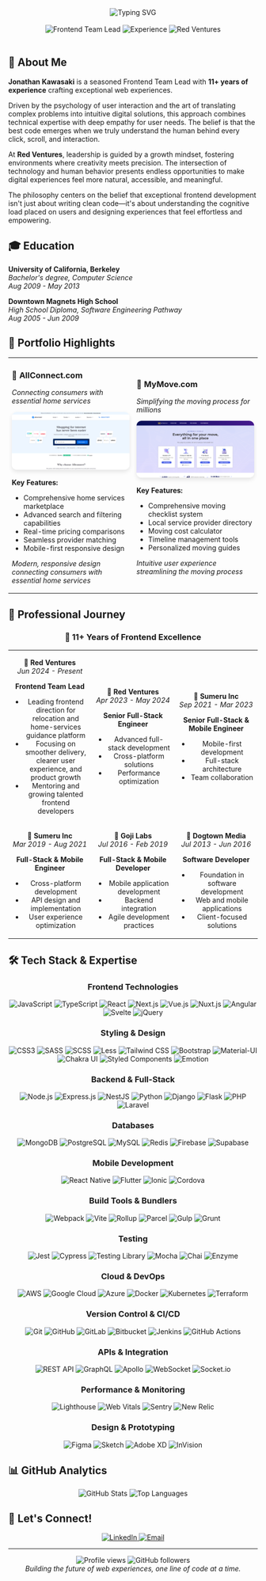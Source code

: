 <div align="center">
  <img src="https://readme-typing-svg.herokuapp.com?font=Fira+Code&size=30&duration=3000&pause=1000&color=2E86AB&center=true&vCenter=true&width=600&lines=Frontend+Team+Lead+%7C+11%2B+Years+Experience;Building+Amazing+Web+Experiences;Red+Ventures+%7C+AllConnect+%7C+MyMove" alt="Typing SVG" />
</div>

<br>

<div align="center">
  <img src="https://img.shields.io/badge/Frontend%20Team%20Lead-FF6B6B?style=for-the-badge&logo=github&logoColor=white" alt="Frontend Team Lead" />
  <img src="https://img.shields.io/badge/11%2B+%20Years%20Experience-4ECDC4?style=for-the-badge&logo=code&logoColor=white" alt="Experience" />
  <img src="https://img.shields.io/badge/Red%20Ventures-FF6B6B?style=for-the-badge&logo=company&logoColor=white" alt="Red Ventures" />
</div>

<br>

## 🚀 About Me

**Jonathan Kawasaki** is a seasoned Frontend Team Lead with **11+ years of experience** crafting exceptional web experiences. 

Driven by the psychology of user interaction and the art of translating complex problems into intuitive digital solutions, this approach combines technical expertise with deep empathy for user needs. The belief is that the best code emerges when we truly understand the human behind every click, scroll, and interaction.

At **Red Ventures**, leadership is guided by a growth mindset, fostering environments where creativity meets precision. The intersection of technology and human behavior presents endless opportunities to make digital experiences feel more natural, accessible, and meaningful.

The philosophy centers on the belief that exceptional frontend development isn't just about writing clean code—it's about understanding the cognitive load placed on users and designing experiences that feel effortless and empowering.

## 🎓 Education

**University of California, Berkeley**  
*Bachelor's degree, Computer Science*  
*Aug 2009 - May 2013*

**Downtown Magnets High School**  
*High School Diploma, Software Engineering Pathway*  
*Aug 2005 - Jun 2009*


## 🌟 Portfolio Highlights

<div align="center">

<table>
<tr>
<td width="50%">

### 🏢 AllConnect.com
*Connecting consumers with essential home services*

<a href="https://allconnect.com" target="_blank">
<img src="./allconnect.com.png" alt="AllConnect.com Screenshot" width="100%" style="border-radius: 10px; box-shadow: 0 4px 8px rgba(0,0,0,0.1); cursor: pointer;" />
</a>

**Key Features:**
- Comprehensive home services marketplace
- Advanced search and filtering capabilities
- Real-time pricing comparisons
- Seamless provider matching
- Mobile-first responsive design

*Modern, responsive design connecting consumers with essential home services*

</td>
<td width="50%">

### 🚚 MyMove.com
*Simplifying the moving process for millions*

<a href="https://mymove.com" target="_blank">
<img src="./mymove.com.png" alt="MyMove.com Screenshot" width="100%" style="border-radius: 10px; box-shadow: 0 4px 8px rgba(0,0,0,0.1); cursor: pointer;" />
</a>

**Key Features:**
- Comprehensive moving checklist system
- Local service provider directory
- Moving cost calculator
- Timeline management tools
- Personalized moving guides

*Intuitive user experience streamlining the moving process*

</td>
</tr>
</table>

</div>

## 💼 Professional Journey

<div align="center">

### 🚀 **11+ Years of Frontend Excellence**

<table>
<tr>
<td align="center" width="33%">

**🏢 Red Ventures**  
*Jun 2024 - Present*

**Frontend Team Lead**
- Leading frontend direction for relocation and home-services guidance platform
- Focusing on smoother delivery, clearer user experience, and product growth
- Mentoring and growing talented frontend developers

</td>
<td align="center" width="33%">

**🏢 Red Ventures**  
*Apr 2023 - May 2024*

**Senior Full-Stack Engineer**
- Advanced full-stack development
- Cross-platform solutions
- Performance optimization

</td>
<td align="center" width="33%">

**🏢 Sumeru Inc**  
*Sep 2021 - Mar 2023*

**Senior Full-Stack & Mobile Engineer**
- Mobile-first development
- Full-stack architecture
- Team collaboration

</td>
</tr>
<tr>
<td align="center" width="33%">

**🏢 Sumeru Inc**  
*Mar 2019 - Aug 2021*

**Full-Stack & Mobile Engineer**
- Cross-platform development
- API design and implementation
- User experience optimization

</td>
<td align="center" width="33%">

**🏢 Goji Labs**  
*Jul 2016 - Feb 2019*

**Full-Stack & Mobile Developer**
- Mobile application development
- Backend integration
- Agile development practices

</td>
<td align="center" width="33%">

**🏢 Dogtown Media**  
*Jul 2013 - Jun 2016*

**Software Developer**
- Foundation in software development
- Web and mobile applications
- Client-focused solutions

</td>
</tr>
</table>

</div>


## 🛠️ Tech Stack & Expertise

<div align="center">

### Frontend Technologies
![JavaScript](https://img.shields.io/badge/JavaScript-F7DF1E?style=for-the-badge&logo=javascript&logoColor=black)
![TypeScript](https://img.shields.io/badge/TypeScript-007ACC?style=for-the-badge&logo=typescript&logoColor=white)
![React](https://img.shields.io/badge/React-20232A?style=for-the-badge&logo=react&logoColor=61DAFB)
![Next.js](https://img.shields.io/badge/Next.js-000000?style=for-the-badge&logo=next.js&logoColor=white)
![Vue.js](https://img.shields.io/badge/Vue.js-35495E?style=for-the-badge&logo=vue.js&logoColor=4FC08D)
![Nuxt.js](https://img.shields.io/badge/Nuxt.js-00C58E?style=for-the-badge&logo=nuxt.js&logoColor=white)
![Angular](https://img.shields.io/badge/Angular-DD0031?style=for-the-badge&logo=angular&logoColor=white)
![Svelte](https://img.shields.io/badge/Svelte-FF3E00?style=for-the-badge&logo=svelte&logoColor=white)
![jQuery](https://img.shields.io/badge/jQuery-0769AD?style=for-the-badge&logo=jquery&logoColor=white)

### Styling & Design
![CSS3](https://img.shields.io/badge/CSS3-1572B6?style=for-the-badge&logo=css3&logoColor=white)
![SASS](https://img.shields.io/badge/SASS-CC6699?style=for-the-badge&logo=sass&logoColor=white)
![SCSS](https://img.shields.io/badge/SCSS-CF649A?style=for-the-badge&logo=sass&logoColor=white)
![Less](https://img.shields.io/badge/Less-1D365D?style=for-the-badge&logo=less&logoColor=white)
![Tailwind CSS](https://img.shields.io/badge/Tailwind_CSS-38B2AC?style=for-the-badge&logo=tailwind-css&logoColor=white)
![Bootstrap](https://img.shields.io/badge/Bootstrap-7952B3?style=for-the-badge&logo=bootstrap&logoColor=white)
![Material-UI](https://img.shields.io/badge/Material--UI-0081CB?style=for-the-badge&logo=material-ui&logoColor=white)
![Chakra UI](https://img.shields.io/badge/Chakra--UI-319795?style=for-the-badge&logo=chakra-ui&logoColor=white)
![Styled Components](https://img.shields.io/badge/Styled_Components-DB7093?style=for-the-badge&logo=styled-components&logoColor=white)
![Emotion](https://img.shields.io/badge/Emotion-D36AC2?style=for-the-badge&logo=emotion&logoColor=white)

### Backend & Full-Stack
![Node.js](https://img.shields.io/badge/Node.js-339933?style=for-the-badge&logo=node.js&logoColor=white)
![Express.js](https://img.shields.io/badge/Express.js-000000?style=for-the-badge&logo=express&logoColor=white)
![NestJS](https://img.shields.io/badge/NestJS-E0234E?style=for-the-badge&logo=nestjs&logoColor=white)
![Python](https://img.shields.io/badge/Python-3776AB?style=for-the-badge&logo=python&logoColor=white)
![Django](https://img.shields.io/badge/Django-092E20?style=for-the-badge&logo=django&logoColor=white)
![Flask](https://img.shields.io/badge/Flask-000000?style=for-the-badge&logo=flask&logoColor=white)
![PHP](https://img.shields.io/badge/PHP-777BB4?style=for-the-badge&logo=php&logoColor=white)
![Laravel](https://img.shields.io/badge/Laravel-FF2D20?style=for-the-badge&logo=laravel&logoColor=white)

### Databases
![MongoDB](https://img.shields.io/badge/MongoDB-4EA94B?style=for-the-badge&logo=mongodb&logoColor=white)
![PostgreSQL](https://img.shields.io/badge/PostgreSQL-316192?style=for-the-badge&logo=postgresql&logoColor=white)
![MySQL](https://img.shields.io/badge/MySQL-00000F?style=for-the-badge&logo=mysql&logoColor=white)
![Redis](https://img.shields.io/badge/Redis-DC382D?style=for-the-badge&logo=redis&logoColor=white)
![Firebase](https://img.shields.io/badge/Firebase-FFCA28?style=for-the-badge&logo=firebase&logoColor=black)
![Supabase](https://img.shields.io/badge/Supabase-3ECF8E?style=for-the-badge&logo=supabase&logoColor=white)

### Mobile Development
![React Native](https://img.shields.io/badge/React_Native-20232A?style=for-the-badge&logo=react&logoColor=61DAFB)
![Flutter](https://img.shields.io/badge/Flutter-02569B?style=for-the-badge&logo=flutter&logoColor=white)
![Ionic](https://img.shields.io/badge/Ionic-3880FF?style=for-the-badge&logo=ionic&logoColor=white)
![Cordova](https://img.shields.io/badge/Cordova-35434F?style=for-the-badge&logo=apache-cordova&logoColor=white)

### Build Tools & Bundlers
![Webpack](https://img.shields.io/badge/Webpack-8DD6F9?style=for-the-badge&logo=webpack&logoColor=black)
![Vite](https://img.shields.io/badge/Vite-646CFF?style=for-the-badge&logo=vite&logoColor=white)
![Rollup](https://img.shields.io/badge/Rollup-EC4A3F?style=for-the-badge&logo=rollup.js&logoColor=white)
![Parcel](https://img.shields.io/badge/Parcel-FF6B6B?style=for-the-badge&logo=parcel&logoColor=white)
![Gulp](https://img.shields.io/badge/Gulp-CF4647?style=for-the-badge&logo=gulp&logoColor=white)
![Grunt](https://img.shields.io/badge/Grunt-FBA919?style=for-the-badge&logo=grunt&logoColor=white)

### Testing
![Jest](https://img.shields.io/badge/Jest-C21325?style=for-the-badge&logo=jest&logoColor=white)
![Cypress](https://img.shields.io/badge/Cypress-17202C?style=for-the-badge&logo=cypress&logoColor=white)
![Testing Library](https://img.shields.io/badge/Testing_Library-E33332?style=for-the-badge&logo=testing-library&logoColor=white)
![Mocha](https://img.shields.io/badge/Mocha-8D6748?style=for-the-badge&logo=mocha&logoColor=white)
![Chai](https://img.shields.io/badge/Chai-A30701?style=for-the-badge&logo=chai&logoColor=white)
![Enzyme](https://img.shields.io/badge/Enzyme-8A2BE2?style=for-the-badge&logo=enzyme&logoColor=white)

### Cloud & DevOps
![AWS](https://img.shields.io/badge/AWS-FF9900?style=for-the-badge&logo=amazon-aws&logoColor=white)
![Google Cloud](https://img.shields.io/badge/Google_Cloud-4285F4?style=for-the-badge&logo=google-cloud&logoColor=white)
![Azure](https://img.shields.io/badge/Azure-0078D4?style=for-the-badge&logo=microsoft-azure&logoColor=white)
![Docker](https://img.shields.io/badge/Docker-2496ED?style=for-the-badge&logo=docker&logoColor=white)
![Kubernetes](https://img.shields.io/badge/Kubernetes-326CE5?style=for-the-badge&logo=kubernetes&logoColor=white)
![Terraform](https://img.shields.io/badge/Terraform-7B42BC?style=for-the-badge&logo=terraform&logoColor=white)

### Version Control & CI/CD
![Git](https://img.shields.io/badge/Git-F05032?style=for-the-badge&logo=git&logoColor=white)
![GitHub](https://img.shields.io/badge/GitHub-181717?style=for-the-badge&logo=github&logoColor=white)
![GitLab](https://img.shields.io/badge/GitLab-FCA121?style=for-the-badge&logo=gitlab&logoColor=white)
![Bitbucket](https://img.shields.io/badge/Bitbucket-0052CC?style=for-the-badge&logo=bitbucket&logoColor=white)
![Jenkins](https://img.shields.io/badge/Jenkins-D24939?style=for-the-badge&logo=jenkins&logoColor=white)
![GitHub Actions](https://img.shields.io/badge/GitHub_Actions-2088FF?style=for-the-badge&logo=github-actions&logoColor=white)

### APIs & Integration
![REST API](https://img.shields.io/badge/REST_API-FF6B6B?style=for-the-badge&logo=api&logoColor=white)
![GraphQL](https://img.shields.io/badge/GraphQL-E10098?style=for-the-badge&logo=graphql&logoColor=white)
![Apollo](https://img.shields.io/badge/Apollo-311C87?style=for-the-badge&logo=apollo-graphql&logoColor=white)
![WebSocket](https://img.shields.io/badge/WebSocket-010101?style=for-the-badge&logo=socket.io&logoColor=white)
![Socket.io](https://img.shields.io/badge/Socket.io-010101?style=for-the-badge&logo=socket.io&logoColor=white)

### Performance & Monitoring
![Lighthouse](https://img.shields.io/badge/Lighthouse-F44B21?style=for-the-badge&logo=lighthouse&logoColor=white)
![Web Vitals](https://img.shields.io/badge/Web_Vitals-4285F4?style=for-the-badge&logo=google&logoColor=white)
![Sentry](https://img.shields.io/badge/Sentry-362D59?style=for-the-badge&logo=sentry&logoColor=white)
![New Relic](https://img.shields.io/badge/New_Relic-008C99?style=for-the-badge&logo=new-relic&logoColor=white)

### Design & Prototyping
![Figma](https://img.shields.io/badge/Figma-F24E1E?style=for-the-badge&logo=figma&logoColor=white)
![Sketch](https://img.shields.io/badge/Sketch-F7B500?style=for-the-badge&logo=sketch&logoColor=white)
![Adobe XD](https://img.shields.io/badge/Adobe_XD-FF61F6?style=for-the-badge&logo=adobe-xd&logoColor=white)
![InVision](https://img.shields.io/badge/InVision-FF3366?style=for-the-badge&logo=invision&logoColor=white)

</div>

## 📊 GitHub Analytics

<div align="center">
  <img src="https://github-readme-stats.vercel.app/api?username=jon-kawasaki&show_icons=true&theme=tokyonight&hide_border=true&count_private=true" alt="GitHub Stats" />
  <img src="https://github-readme-stats.vercel.app/api/top-langs/?username=jon-kawasaki&layout=compact&theme=tokyonight&hide_border=true&langs_count=8&exclude_repo=jon-kawasaki" alt="Top Languages" />
</div>


## 🌟 Let's Connect!

<div align="center">
  <a href="https://linkedin.com/in/jkwski" target="_blank">
    <img src="https://img.shields.io/badge/LinkedIn-0077B5?style=for-the-badge&logo=linkedin&logoColor=white" alt="LinkedIn" />
  </a>
  <a href="mailto:jonklein511@gmail.com">
    <img src="https://img.shields.io/badge/Email-D14836?style=for-the-badge&logo=gmail&logoColor=white" alt="Email" />
  </a>
</div>

---

<div align="center">
  <img src="https://komarev.com/ghpvc/?username=jon-kawasaki&label=Profile%20views&color=0e75b6&style=flat" alt="Profile views" />
  <img src="https://img.shields.io/github/followers/jon-kawasaki?label=Follow&style=social" alt="GitHub followers" />
</div>

<div align="center">
  <i>Building the future of web experiences, one line of code at a time.</i>
</div>
